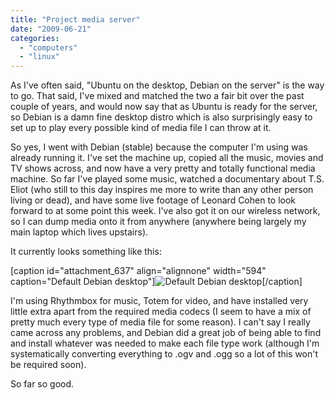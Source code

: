 ```yaml
---
title: "Project media server"
date: "2009-06-21"
categories: 
  - "computers"
  - "linux"
---
```


As I've often said, "Ubuntu on the desktop, Debian on the server" is the way to go. That said, I've mixed and matched the two a fair bit over the past couple of years, and would now say that as Ubuntu is ready for the server, so Debian is a damn fine desktop distro which is also surprisingly easy to set up to play every possible kind of media file I can throw at it.

So yes, I went with Debian (stable) because the computer I'm using was already running it. I've set the machine up, copied all the music, movies and TV shows across, and now have a very pretty and totally functional media machine. So far I've played some music, watched a documentary about T.S. Eliot (who still to this day inspires me more to write than any other person living or dead), and have some live footage of Leonard Cohen to look forward to at some point this week. I've also got it on our wireless network, so I can dump media onto it from anywhere (anywhere being largely my main laptop which lives upstairs).

It currently looks something like this:

\[caption id="attachment\_637" align="alignnone" width="594" caption="Default Debian desktop"\]![Default Debian desktop](http://slave27.local/andy/wp-content/uploads/sites/2/2009/06/img_1063_scaled.jpg "img_1063_scaled")\[/caption\]

I'm using Rhythmbox for music, Totem for video, and have installed very little extra apart from the required media codecs (I seem to have a mix of pretty much every type of media file for some reason). I can't say I really came across any problems, and Debian did a great job of being able to find and install whatever was needed to make each file type work (although I'm systematically converting everything to .ogv and .ogg so a lot of this won't be required soon).

So far so good.

